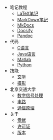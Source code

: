 - 笔记教程
  - [LaTeX笔记](text/LatexNote.md)
  - [MarkDown笔记](text/MarkDown.md)
  - [MkDocs](text/MkDocs.md)
  - [Docsify](text/Docsify.md)
  - [Pandoc](text/Pandoc.md)
- 代码
  - [C语言](code/C.md)
  - [Java语言](code/java.md)
  - [Matlab](code/matlab.md)
  - [Python](code/Python.md)
- 技能
  - [玄学](skill/god.md)
  - [摄影](skill/photo.md)
- 北京交通大学
  - [数字信号处理](BJTU/DSP.md) 
  - [电路](BJTU/Circuit.md)
  - [通信原理](BJTU/Phenomenon%20of%20Communication.md)
- 关于
  - [贡献](about/contributing.md) 
  - [许可证](about/license.md) 
  - [版本](about/release-notes.md)